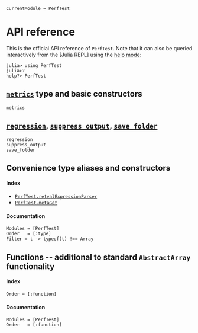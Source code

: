 ```@meta
CurrentModule = PerfTest
```

# API reference

This is the official API reference of `PerfTest`. Note that it can also be queried interactively from the [Julia REPL] using the [help mode](https://docs.julialang.org/en/v1/stdlib/REPL/#Help-mode):
```julia-repl
julia> using PerfTest
julia>?
help?> PerfTest
```


## [`metrics`](@ref) type and basic constructors
```@docs
metrics
```


## [`regression`](@ref), [`suppress_output`](@ref), [`save_folder`](@ref)
```@docs
regression
suppress_output
save_folder
```


## Convenience type aliases and constructors
#### Index
* [`PerfTest.retvalExpressionParser`](@ref)
* [`PerfTest.metaGet`](@ref)

#### Documentation
```@autodocs
Modules = [PerfTest]
Order   = [:type]
Filter = t -> typeof(t) !== Array
```


## Functions -- additional to standard `AbstractArray` functionality
#### Index
```@index
Order = [:function]
```
#### Documentation
```@autodocs
Modules = [PerfTest]
Order   = [:function]
```

